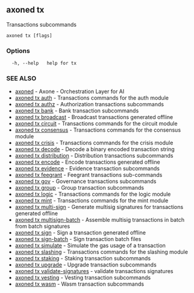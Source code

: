 ## axoned tx

Transactions subcommands

```
axoned tx [flags]
```

### Options

```
  -h, --help   help for tx
```

### SEE ALSO

* [axoned](axoned.md)	 - Axone - Orchestration Layer for AI
* [axoned tx auth](axoned_tx_auth.md)	 - Transactions commands for the auth module
* [axoned tx authz](axoned_tx_authz.md)	 - Authorization transactions subcommands
* [axoned tx bank](axoned_tx_bank.md)	 - Bank transaction subcommands
* [axoned tx broadcast](axoned_tx_broadcast.md)	 - Broadcast transactions generated offline
* [axoned tx circuit](axoned_tx_circuit.md)	 - Transactions commands for the circuit module
* [axoned tx consensus](axoned_tx_consensus.md)	 - Transactions commands for the consensus module
* [axoned tx crisis](axoned_tx_crisis.md)	 - Transactions commands for the crisis module
* [axoned tx decode](axoned_tx_decode.md)	 - Decode a binary encoded transaction string
* [axoned tx distribution](axoned_tx_distribution.md)	 - Distribution transactions subcommands
* [axoned tx encode](axoned_tx_encode.md)	 - Encode transactions generated offline
* [axoned tx evidence](axoned_tx_evidence.md)	 - Evidence transaction subcommands
* [axoned tx feegrant](axoned_tx_feegrant.md)	 - Feegrant transactions sub-commands
* [axoned tx gov](axoned_tx_gov.md)	 - Governance transactions subcommands
* [axoned tx group](axoned_tx_group.md)	 - Group transaction subcommands
* [axoned tx logic](axoned_tx_logic.md)	 - Transactions commands for the logic module
* [axoned tx mint](axoned_tx_mint.md)	 - Transactions commands for the mint module
* [axoned tx multi-sign](axoned_tx_multi-sign.md)	 - Generate multisig signatures for transactions generated offline
* [axoned tx multisign-batch](axoned_tx_multisign-batch.md)	 - Assemble multisig transactions in batch from batch signatures
* [axoned tx sign](axoned_tx_sign.md)	 - Sign a transaction generated offline
* [axoned tx sign-batch](axoned_tx_sign-batch.md)	 - Sign transaction batch files
* [axoned tx simulate](axoned_tx_simulate.md)	 - Simulate the gas usage of a transaction
* [axoned tx slashing](axoned_tx_slashing.md)	 - Transactions commands for the slashing module
* [axoned tx staking](axoned_tx_staking.md)	 - Staking transaction subcommands
* [axoned tx upgrade](axoned_tx_upgrade.md)	 - Upgrade transaction subcommands
* [axoned tx validate-signatures](axoned_tx_validate-signatures.md)	 - validate transactions signatures
* [axoned tx vesting](axoned_tx_vesting.md)	 - Vesting transaction subcommands
* [axoned tx wasm](axoned_tx_wasm.md)	 - Wasm transaction subcommands
